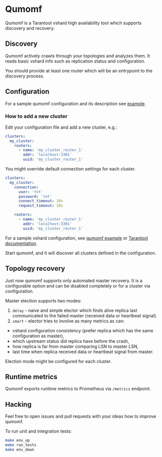# Qumomf

Qumomf is a Tarantool vshard high availability tool which supports discovery and recovery.

## Discovery

Qumomf actively crawls through your topologies and analyzes them. 
It reads basic vshard info such as replication status and configuration.

You should provide at least one router which will be an entrypoint to the discovery process.

## Configuration

For a sample qumomf configuration and its description see [example](config/qumomf.conf.yml).

### How to add a new cluster

Edit your configuration file and add a new cluster, e.g.:

```yaml
clusters:
  my_cluster:
    routers:
      - name: 'my_cluster_router_1'
        addr: 'localhost:3301'
        uuid: 'my_cluster_router_1'
```

You might override default connection settings for each cluster.

```yaml
clusters:
  my_cluster:
    connection:
      user: 'tnt'
      password: 'tnt'
      connect_timeout: 10s
      request_timeout: 10s

    routers:
      - name: 'my_cluster_router_1'
        addr: 'localhost:3301'
        uuid: 'my_cluster_router_1'
```

For a sample vshard configuration, 
see [qumomf example](/example) or [Tarantool documentation](https://www.tarantool.io/en/doc/1.10/reference/reference_rock/vshard/vshard_quick/#vshard-config-cluster-example).

Start qumomf, and it will discover all clusters defined in the configuration.

## Topology recovery

Just now qumomf supports only automated master recovery.
It is a configurable option and can be disabled completely or for a cluster via configuration.

Master election supports two modes:

1. `delay` - naive and simple elector which finds alive replica last communicated to the failed master (received data or heartbeat signal).
2. `smart` - elector tries to involve as many metrics as can:
  - vshard configuration consistency (prefer replica which has the same configuration as master), 
  - which upstream status did replica have before the crash,
  - how replica is far from master comparing LSN to master LSN,
  - last time when replica received data or heartbeat signal from master. 

Election mode might be configured for each cluster.

## Runtime metrics

Qumomf exports runtime metrics to Prometheus via `/metrics` endpoint.

## Hacking

Feel free to open issues and pull requests with your ideas how to improve qumomf.

To run unit and integration tests:

```bash
make env_up
make run_tests
make env_down
```
